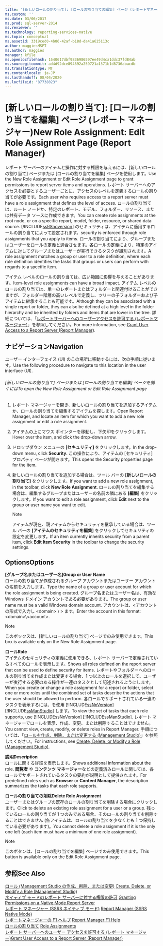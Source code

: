 ```yaml
---
title: '[新しいロールの割り当て]: [ロールの割り当ての編集] ページ (レポートマネージャー) |Microsoft Docs'
ms.custom: ''
ms.date: 03/06/2017
ms.prod: sql-server-2014
ms.reviewer: ''
ms.technology: reporting-services-native
ms.topic: conceptual
ms.assetid: 3319ced0-4b86-42af-b18d-da41a625113c
author: maggiesMSFT
ms.author: maggies
manager: kfile
ms.openlocfilehash: 1640617dbf9836986597ee49d4ca1ddc37fd84ab
ms.sourcegitcommit: ad4d92dce894592a259721a1571b1d8736abacdb
ms.translationtype: MT
ms.contentlocale: ja-JP
ms.lasthandoff: 08/04/2020
ms.locfileid: "87738023"
---
```

# <a name="new-role-assignment-edit-role-assignment-page-report-manager"></a><span data-ttu-id="8c5fb-102">[新しいロールの割り当て]: [ロールの割り当てを編集] ページ (レポート マネージャー)</span><span class="sxs-lookup"><span data-stu-id="8c5fb-102">New Role Assignment: Edit Role Assignment Page (Report Manager)</span></span>
  <span data-ttu-id="8c5fb-103">レポート サーバーのアイテムと操作に対する権限を与えるには、[新しいロールの割り当て] ページまたは [ロールの割り当てを編集] ページを使用します。</span><span class="sxs-lookup"><span data-stu-id="8c5fb-103">Use the New Role Assignment or Edit Role Assignment page to grant permissions to report server items and operations.</span></span> <span data-ttu-id="8c5fb-104">レポート サーバーへのアクセスを必要とするユーザーごとに、アクセスのレベルを定義するロールの割り当てが必要です。</span><span class="sxs-lookup"><span data-stu-id="8c5fb-104">Each user who requires access to a report server must have a role assignment that defines the level of access.</span></span> <span data-ttu-id="8c5fb-105">ロールの割り当ては、ルート ノードか、特定のレポート、モデル、フォルダー、リソース、または共有データ ソースに作成できます。</span><span class="sxs-lookup"><span data-stu-id="8c5fb-105">You can create role assignments at the root node, or on a specific report, model, folder, resource, or shared data source.</span></span> [!INCLUDE[ssRSnoversion](../includes/ssrsnoversion-md.md)] <span data-ttu-id="8c5fb-106">のセキュリティは、アイテムに適用するロールの割り当てによって設定されます。</span><span class="sxs-lookup"><span data-stu-id="8c5fb-106">security is enforced through role assignments that you apply to items.</span></span> <span data-ttu-id="8c5fb-107">ロールの割り当てにより、グループまたはユーザーをロールの定義と適合させます。各ロールの定義により、特定のアイテムに対してグループまたはユーザーが実行できるタスクが識別されます。</span><span class="sxs-lookup"><span data-stu-id="8c5fb-107">A role assignment matches a group or user to a role definition, where each role definition identifies the tasks that groups or users can perform with regards to a specific item.</span></span>  
  
 <span data-ttu-id="8c5fb-108">アイテム レベルのロールの割り当ては、広い範囲に影響を与えることがあります。</span><span class="sxs-lookup"><span data-stu-id="8c5fb-108">Item-level role assignments can have a broad impact.</span></span> <span data-ttu-id="8c5fb-109">アイテム レベルのロールの割り当ては、単一のレポートまたはフォルダーと関連付けることができますが、フォルダー階層の高いレベルで定義し、ツリーの子フォルダーおよび子アイテムに継承することも可能です。</span><span class="sxs-lookup"><span data-stu-id="8c5fb-109">Although they can be associated with a single report or folder, they can also be defined at a high level in the folder hierarchy and be inherited by folders and items that are lower in the tree.</span></span> <span data-ttu-id="8c5fb-110">詳細については、「[レポートサーバーへのユーザーアクセスを許可する &#40;レポートマネージャー&#41;](security/grant-user-access-to-a-report-server.md)」を参照してください。</span><span class="sxs-lookup"><span data-stu-id="8c5fb-110">For more information, see [Grant User Access to a Report Server &#40;Report Manager&#41;](security/grant-user-access-to-a-report-server.md).</span></span>  
  
## <a name="navigation"></a><span data-ttu-id="8c5fb-111">ナビゲーション</span><span class="sxs-lookup"><span data-stu-id="8c5fb-111">Navigation</span></span>  
 <span data-ttu-id="8c5fb-112">ユーザー インターフェイス (UI) のこの場所に移動するには、次の手順に従います。</span><span class="sxs-lookup"><span data-stu-id="8c5fb-112">Use the following procedure to navigate to this location in the user interface (UI).</span></span>  
  
###### <a name="to-open-the-new-role-assignment-or-edit-role-assignment-page"></a><span data-ttu-id="8c5fb-113">[新しいロールの割り当て] ページまたは [ロールの割り当てを編集] ページを開くには</span><span class="sxs-lookup"><span data-stu-id="8c5fb-113">To open the New Role Assignment or Edit Role Assignment page</span></span>  
  
1.  <span data-ttu-id="8c5fb-114">レポート マネージャーを開き、新しいロールの割り当てを追加するアイテムか、ロールの割り当てを編集するアイテムを探します。</span><span class="sxs-lookup"><span data-stu-id="8c5fb-114">Open Report Manager, and locate an item for which you want to add a new role assignment or edit a role assignment.</span></span>  
  
2.  <span data-ttu-id="8c5fb-115">アイテムの上にマウス ポインターを移動し、下矢印をクリックします。</span><span class="sxs-lookup"><span data-stu-id="8c5fb-115">Hover over the item, and click the drop-down arrow.</span></span>  
  
3.  <span data-ttu-id="8c5fb-116">ドロップダウン メニューの **[セキュリティ]** をクリックします。</span><span class="sxs-lookup"><span data-stu-id="8c5fb-116">In the drop-down menu, click **Security**.</span></span> <span data-ttu-id="8c5fb-117">この操作により、アイテムの [セキュリティ] プロパティ ページが開きます。</span><span class="sxs-lookup"><span data-stu-id="8c5fb-117">This opens the Security properties page for the item.</span></span>  
  
4.  <span data-ttu-id="8c5fb-118">新しいロールの割り当てを追加する場合は、ツール バーの **[新しいロールの割り当て]** をクリックします。</span><span class="sxs-lookup"><span data-stu-id="8c5fb-118">If you want to add a new role assignment, in the toolbar, click **New Role Assignment**.</span></span> <span data-ttu-id="8c5fb-119">ロールの割り当てを編集する場合は、編集するグループまたはユーザーの名前の隣にある **[編集]** をクリックします。</span><span class="sxs-lookup"><span data-stu-id="8c5fb-119">If you want to edit a role assignment, click **Edit** next to the group or user name you want to edit.</span></span>  
  
    > [!NOTE]  
    >  <span data-ttu-id="8c5fb-120">アイテムが現在、親アイテムからセキュリティを継承している場合は、ツール バーの **[アイテムのセキュリティを編集]** をクリックしてセキュリティの設定を変更します。</span><span class="sxs-lookup"><span data-stu-id="8c5fb-120">If an item currently inherits security from a parent item, click **Edit Item Security** in the toolbar to change the security settings.</span></span>  
  
## <a name="options"></a><span data-ttu-id="8c5fb-121">Options</span><span class="sxs-lookup"><span data-stu-id="8c5fb-121">Options</span></span>  
 <span data-ttu-id="8c5fb-122">**[グループ名またはユーザー名]**</span><span class="sxs-lookup"><span data-stu-id="8c5fb-122">**Group or User Name**</span></span>  
 <span data-ttu-id="8c5fb-123">ロールの割り当てが作成されるグループ アカウントまたはユーザー アカウントの名前を入力します。</span><span class="sxs-lookup"><span data-stu-id="8c5fb-123">Type the name of a group or user account for which the role assignment is being created.</span></span> <span data-ttu-id="8c5fb-124">グループ名またはユーザー名は、有効な Windows ドメイン アカウントである必要があります。</span><span class="sxs-lookup"><span data-stu-id="8c5fb-124">The group or user name must be a valid Windows domain account.</span></span> <span data-ttu-id="8c5fb-125">アカウントは、<アカウントの形式で入力し \<domain> \\ \> ます。</span><span class="sxs-lookup"><span data-stu-id="8c5fb-125">Enter the account in this format: \<domain>\\<account\>.</span></span>  
  
> [!NOTE]  
>  <span data-ttu-id="8c5fb-126">このボックスは、[新しいロールの割り当て] ページでのみ使用できます。</span><span class="sxs-lookup"><span data-stu-id="8c5fb-126">This box is available only on the New Role Assignment page.</span></span>  
  
 <span data-ttu-id="8c5fb-127">**ロール**</span><span class="sxs-lookup"><span data-stu-id="8c5fb-127">**Role**</span></span>  
 <span data-ttu-id="8c5fb-128">アイテムのセキュリティの定義に使用できる、レポート サーバーで定義されているすべてのロールを表示します。</span><span class="sxs-lookup"><span data-stu-id="8c5fb-128">Shows all roles defined on the report server that can be used to define security for items.</span></span> <span data-ttu-id="8c5fb-129">レポートやフォルダーへのロールの割り当てを作成または変更する場合、1 つ以上のロールを選択して、ユーザーが実行する必要のある操作が一連のタスクとして記述されるようにします。</span><span class="sxs-lookup"><span data-stu-id="8c5fb-129">When you create or change a role assignment for a report or folder, select one or more roles until the combined set of tasks describe the actions that the user should be allowed to perform.</span></span> <span data-ttu-id="8c5fb-130">各ロールでサポートされている一連のタスクを表示するには、を使用 [!INCLUDE[ssNoVersion](../includes/ssnoversion-md.md)] [!INCLUDE[ssManStudio](../includes/ssmanstudio-md.md)] します。</span><span class="sxs-lookup"><span data-stu-id="8c5fb-130">To view the set of tasks that each role supports, use [!INCLUDE[ssNoVersion](../includes/ssnoversion-md.md)] [!INCLUDE[ssManStudio](../includes/ssmanstudio-md.md)].</span></span> <span data-ttu-id="8c5fb-131">レポート マネージャーでロールを表示、作成、変更、または削除することはできません。</span><span class="sxs-lookup"><span data-stu-id="8c5fb-131">You cannot view, create, modify, or delete roles in Report Manager.</span></span> <span data-ttu-id="8c5fb-132">手順については、「[ロールを作成、削除、または変更する &#40;Management Studio&#41;](security/role-definitions-create-delete-or-modify.md)」を参照してください。</span><span class="sxs-lookup"><span data-stu-id="8c5fb-132">For instructions, see [Create, Delete, or Modify a Role &#40;Management Studio&#41;](security/role-definitions-create-delete-or-modify.md).</span></span>  
  
 <span data-ttu-id="8c5fb-133">**説明**</span><span class="sxs-lookup"><span data-stu-id="8c5fb-133">**Description**</span></span>  
 <span data-ttu-id="8c5fb-134">ロールに関する詳細を表示します。</span><span class="sxs-lookup"><span data-stu-id="8c5fb-134">Shows additional information about the role.</span></span> <span data-ttu-id="8c5fb-135">**閲覧者** や **コンテンツ マネージャー**などの定義済みロールに関しては、各ロールでサポートされているタスクの要約が説明として提供されます。</span><span class="sxs-lookup"><span data-stu-id="8c5fb-135">For predefined roles such as **Browser** or **Content Manager**, the description summarizes the tasks that each role supports.</span></span>  
  
 <span data-ttu-id="8c5fb-136">**ロールの割り当ての削除**</span><span class="sxs-lookup"><span data-stu-id="8c5fb-136">**Delete Role Assignment**</span></span>  
 <span data-ttu-id="8c5fb-137">ユーザーまたはグループの既存のロールの割り当てを削除する場合にクリックします。</span><span class="sxs-lookup"><span data-stu-id="8c5fb-137">Click to delete an existing role assignment for a user or a group.</span></span> <span data-ttu-id="8c5fb-138">残っているロールの割り当てが 1 つのみである場合、そのロールの割り当てを削除することはできません (各アイテムは、ロールの割り当てを少なくとも 1 つ保持している必要があります)。</span><span class="sxs-lookup"><span data-stu-id="8c5fb-138">You cannot delete a role assignment if it is the only one left (each item must have a minimum of one role assignment).</span></span>  
  
> [!NOTE]  
>  <span data-ttu-id="8c5fb-139">このボタンは、[ロールの割り当てを編集] ページでのみ使用できます。</span><span class="sxs-lookup"><span data-stu-id="8c5fb-139">This button is available only on the Edit Role Assignment page.</span></span>  
  
## <a name="see-also"></a><span data-ttu-id="8c5fb-140">参照</span><span class="sxs-lookup"><span data-stu-id="8c5fb-140">See Also</span></span>  
 <span data-ttu-id="8c5fb-141">[ロール &#40;Management Studio の作成、削除、または変更&#41;](security/role-definitions-create-delete-or-modify.md) </span><span class="sxs-lookup"><span data-stu-id="8c5fb-141">[Create, Delete, or Modify a Role &#40;Management Studio&#41;](security/role-definitions-create-delete-or-modify.md) </span></span>  
 <span data-ttu-id="8c5fb-142">[ネイティブ モードのレポート サーバーに対する権限の許可](security/granting-permissions-on-a-native-mode-report-server.md) </span><span class="sxs-lookup"><span data-stu-id="8c5fb-142">[Granting Permissions on a Native Mode Report Server](security/granting-permissions-on-a-native-mode-report-server.md) </span></span>  
 <span data-ttu-id="8c5fb-143">[レポート マネージャー &#40;SSRS ネイティブ モード&#41;](../../2014/reporting-services/report-manager-ssrs-native-mode.md) </span><span class="sxs-lookup"><span data-stu-id="8c5fb-143">[Report Manager  &#40;SSRS Native Mode&#41;](../../2014/reporting-services/report-manager-ssrs-native-mode.md) </span></span>  
 <span data-ttu-id="8c5fb-144">[レポートマネージャーの F1 ヘルプ](../../2014/reporting-services/report-manager-f1-help.md) </span><span class="sxs-lookup"><span data-stu-id="8c5fb-144">[Report Manager F1 Help](../../2014/reporting-services/report-manager-f1-help.md) </span></span>  
 <span data-ttu-id="8c5fb-145">[ロールの割り当て](security/role-assignments.md) </span><span class="sxs-lookup"><span data-stu-id="8c5fb-145">[Role Assignments](security/role-assignments.md) </span></span>  
 [<span data-ttu-id="8c5fb-146">レポート サーバーへのユーザー アクセスを許可する (レポート マネージャー)</span><span class="sxs-lookup"><span data-stu-id="8c5fb-146">Grant User Access to a Report Server &#40;Report Manager&#41;</span></span>](security/grant-user-access-to-a-report-server.md)  
  
  
